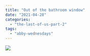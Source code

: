 ```yaml
---
title: "Out of the bathroom window"
date: "2021-04-28"
categories: 
  - "the-last-of-us-part-2"
tags: 
  - "abby-wednesdays"
---
```


[![](images/The-Last-of-Us™-Part-II_20210428225551-scaled.jpg)](https://davidpeach.me/wp-content/uploads/2022/05/The-Last-of-Us™-Part-II_20210428225551-scaled.jpg)
